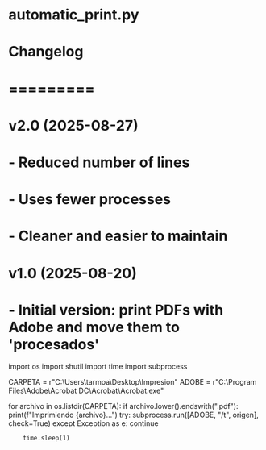# automatic_print.py
#
# Changelog
# =========
# v2.0 (2025-08-27)
# - Reduced number of lines
# - Uses fewer processes
# - Cleaner and easier to maintain
#
# v1.0 (2025-08-20)
# - Initial version: print PDFs with Adobe and move them to 'procesados'




import os
import shutil
import time
import subprocess

CARPETA = r"C:\Users\tarmoa\Desktop\Impresion"
ADOBE = r"C:\Program Files\Adobe\Acrobat DC\Acrobat\Acrobat.exe"

for archivo in os.listdir(CARPETA):
    if archivo.lower().endswith(".pdf"):
        print(f"Imprimiendo {archivo}…")
        try:
            subprocess.run([ADOBE, "/t", origen], check=True)
        except Exception as e:
            continue

        time.sleep(1)  

